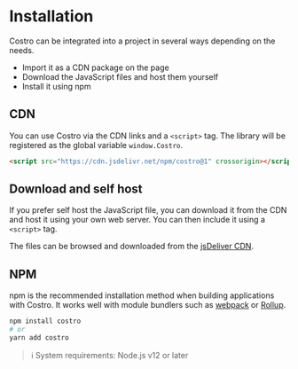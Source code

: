 # Installation

Costro can be integrated into a project in several ways depending on the needs.

- Import it as a CDN package on the page
- Download the JavaScript files and host them yourself
- Install it using npm

## CDN

You can use Costro via the CDN links and a `<script>` tag. The library will be registered as the global variable `window.Costro`.

```html
<script src="https://cdn.jsdelivr.net/npm/costro@1" crossorigin></script>
```

## Download and self host

If you prefer self host the JavaScript file, you can download it from the CDN and host it using your own web server. You can then include it using a `<script>` tag.

The files can be browsed and downloaded from the [jsDeliver CDN](https://www.jsdelivr.com/package/npm/costro).

## NPM

npm is the recommended installation method when building applications with Costro. It works well with module bundlers such as [webpack](https://webpack.js.org) or [Rollup](https://rollupjs.org).

```bash
npm install costro
# or
yarn add costro
```

> ℹ️ System requirements: Node.js v12 or later
